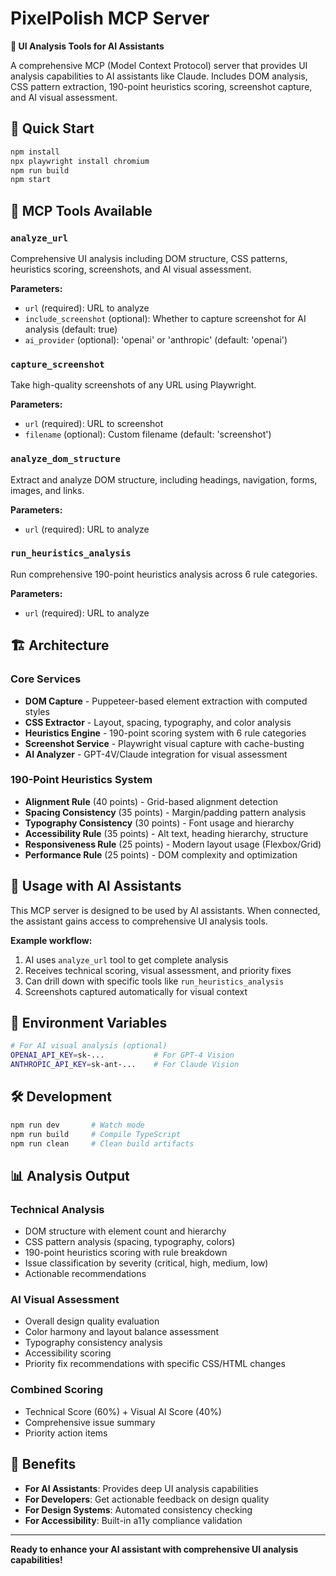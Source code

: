 # PixelPolish MCP Server

**🤖 UI Analysis Tools for AI Assistants**

A comprehensive MCP (Model Context Protocol) server that provides UI analysis capabilities to AI assistants like Claude. Includes DOM analysis, CSS pattern extraction, 190-point heuristics scoring, screenshot capture, and AI visual assessment.

## 🚀 Quick Start

```bash
npm install
npx playwright install chromium
npm run build
npm start
```

## 🔧 MCP Tools Available

### `analyze_url`
Comprehensive UI analysis including DOM structure, CSS patterns, heuristics scoring, screenshots, and AI visual assessment.

**Parameters:**
- `url` (required): URL to analyze
- `include_screenshot` (optional): Whether to capture screenshot for AI analysis (default: true)
- `ai_provider` (optional): 'openai' or 'anthropic' (default: 'openai')

### `capture_screenshot`
Take high-quality screenshots of any URL using Playwright.

**Parameters:**
- `url` (required): URL to screenshot
- `filename` (optional): Custom filename (default: 'screenshot')

### `analyze_dom_structure`
Extract and analyze DOM structure, including headings, navigation, forms, images, and links.

**Parameters:**
- `url` (required): URL to analyze

### `run_heuristics_analysis`
Run comprehensive 190-point heuristics analysis across 6 rule categories.

**Parameters:**
- `url` (required): URL to analyze

## 🏗️ Architecture

### Core Services
- **DOM Capture** - Puppeteer-based element extraction with computed styles
- **CSS Extractor** - Layout, spacing, typography, and color analysis
- **Heuristics Engine** - 190-point scoring system with 6 rule categories
- **Screenshot Service** - Playwright visual capture with cache-busting
- **AI Analyzer** - GPT-4V/Claude integration for visual assessment

### 190-Point Heuristics System
- **Alignment Rule** (40 points) - Grid-based alignment detection
- **Spacing Consistency** (35 points) - Margin/padding pattern analysis
- **Typography Consistency** (30 points) - Font usage and hierarchy
- **Accessibility Rule** (35 points) - Alt text, heading hierarchy, structure
- **Responsiveness Rule** (25 points) - Modern layout usage (Flexbox/Grid)
- **Performance Rule** (25 points) - DOM complexity and optimization

## 🎯 Usage with AI Assistants

This MCP server is designed to be used by AI assistants. When connected, the assistant gains access to comprehensive UI analysis tools.

**Example workflow:**
1. AI uses `analyze_url` tool to get complete analysis
2. Receives technical scoring, visual assessment, and priority fixes
3. Can drill down with specific tools like `run_heuristics_analysis`
4. Screenshots captured automatically for visual context

## 🔐 Environment Variables

```bash
# For AI visual analysis (optional)
OPENAI_API_KEY=sk-...           # For GPT-4 Vision
ANTHROPIC_API_KEY=sk-ant-...    # For Claude Vision
```

## 🛠️ Development

```bash
npm run dev       # Watch mode
npm run build     # Compile TypeScript
npm run clean     # Clean build artifacts
```

## 📊 Analysis Output

### Technical Analysis
- DOM structure with element count and hierarchy
- CSS pattern analysis (spacing, typography, colors)
- 190-point heuristics scoring with rule breakdown
- Issue classification by severity (critical, high, medium, low)
- Actionable recommendations

### AI Visual Assessment
- Overall design quality evaluation
- Color harmony and layout balance assessment
- Typography consistency analysis
- Accessibility scoring
- Priority fix recommendations with specific CSS/HTML changes

### Combined Scoring
- Technical Score (60%) + Visual AI Score (40%)
- Comprehensive issue summary
- Priority action items

## 🎉 Benefits

- **For AI Assistants**: Provides deep UI analysis capabilities
- **For Developers**: Get actionable feedback on design quality
- **For Design Systems**: Automated consistency checking
- **For Accessibility**: Built-in a11y compliance validation

---

**Ready to enhance your AI assistant with comprehensive UI analysis capabilities!**